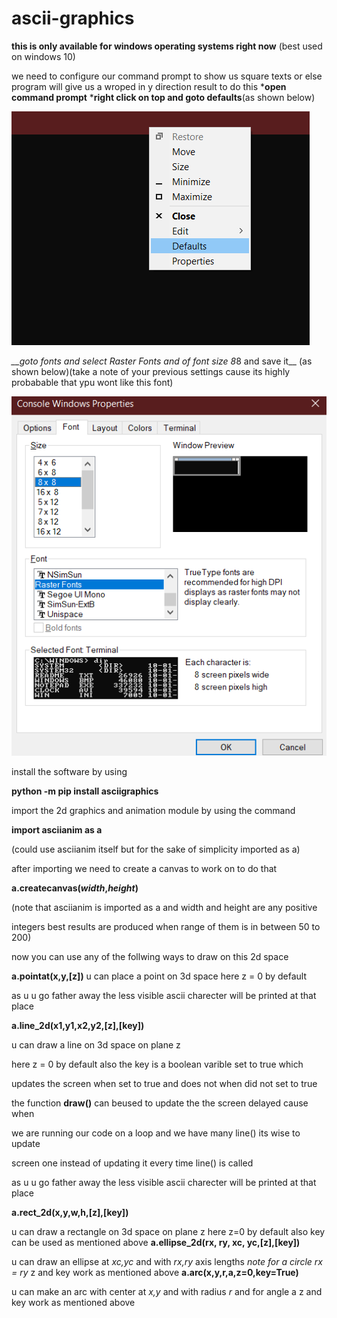 # ascii-graphics

__this is only available for windows operating systems right now__
(best used on windows 10)

we need to configure our command prompt to show us square texts or else
 program will give us a wroped in y direction result to do this 
*__open command prompt__
*__right click on top and goto defaults__(as shown below)

![right_click_image](/images/click.png)

*__goto fonts and select _Raster Fonts_ and of font size 8*8 and save it__ (as shown below)(take a note of your previous settings cause its highly probabable that ypu wont like this font)

![fontsize](/images/size.png)


install the software by using

__python -m pip install asciigraphics__

import the 2d graphics and animation module by using the command

 __import asciianim as a__
 
 (could use asciianim itself but for the sake of simplicity imported as a)
 
after importing we need to create a canvas to work on to do that

__a.createcanvas(_width_,_height_)__

(note that asciianim is imported as a and width and height are any positive

integers best results are produced when range of them is in between 50 to 200)

now you can use any of the follwing ways to draw on this 2d space

__a.pointat(x,y,[z])__ u can place a point on 3d space here z = 0 by default

as u u go father away the less visible ascii charecter will be printed at that place

__a.line_2d(x1,y1,x2,y2,[z],[key])__ 

u can draw a line on 3d space on plane z 

here z = 0 by default also the key is a boolean varible set to true which

updates the screen when set to true and does not when did not set to true

the function __draw()__ can beused to update the the screen delayed cause when 

we are running our code on a loop and we have many line() its wise to update

screen one instead of updating it every time line() is called

as u u go father away the less visible ascii charecter will be printed at that place

__a.rect_2d(x,y,w,h,[z],[key])__ 

u can draw a rectangle on 3d space on plane z here z=0 by default also key can be used as mentioned above
__a.ellipse_2d(rx, ry, xc, yc,[z],[key])__

u can draw an ellipse at _xc,yc_ and with _rx,ry_ axis lengths _note for a circle rx = ry_ z and key work as mentioned above
__a.arc(x,y,r,a,z=0,key=True)__ 

u can make an arc with center at _x,y_ and with radius _r_ and for angle a z and key work as mentioned above
